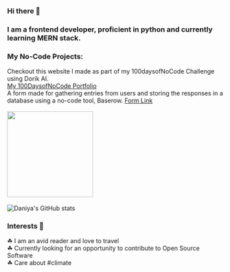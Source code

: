 ### Hi there 👋
### I am a frontend developer, proficient in python and currently learning MERN stack. 
### My No-Code Projects: 
Checkout this website I made as part of my 100daysofNoCode Challenge using Dorik AI.
<br>
[My 100DaysofNoCode Portfolio](https://daniya-s.dorik.io/)
<br>
A form made for gathering entries from users and storing the responses in a database using a no-code tool, Baserow.
[Form Link](https://baserow.io/form/zmTg8LyibXhu8nF02cZ8YvUrFa-Wxkja7TTGniM_Lsg)
<br>
<br>
<a href="https://github.com/daniya-sohail26/convoychat">
  <img height=200 align="center" src="https://github-readme-stats.vercel.app/api/top-langs?username=daniya-sohail26&layout=compact&langs_count=8&card_width=320" />
</a>
<br>
<br>
![Daniya's GitHub stats](https://github-readme-stats.vercel.app/api?username=daniya-sohail26&show_icons=true&theme=radical)

### Interests 💫
☘ I am an avid reader and love to travel
<br>
☘ Currently looking for an opportunity to contribute to Open Source Software
<br>
☘ Care about #climate
<br>

